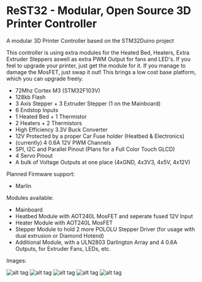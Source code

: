# ReST32 - Modular, Open Source 3D Printer Controller
A modular 3D Printer Controller based on the STM32Duino project

This controller is using extra modules for the Heated Bed, Heaters, Extra Extruder Steppers aswell as extra PWM Output for fans and LED's. If you feel to upgrade your printer, just get the module for it. If you manage to damage the MosFET, just swap it out! This brings a low cost base platform, which you can upgrade freely.

- 72Mhz Cortex M3 (STM32F103V)
- 128kb Flash 
- 3 Axis Stepper + 3 Extruder Stepper (1 on the Mainboard)
- 6 Endstop Inputs
- 1 Heated Bed + 1 Thermistor
- 2 Heaters + 2 Thermistors
- High Efficiency 3.3V Buck Converter
- 12V Protected by a proper Car Fuse holder (Heatbed & Electronics)
- (currently) 4 0.6A 12V PWM Channels
- SPI, I2C and Parallel Pinout (Plans for a Full Color Touch GLCD)
- 4 Servo Pinout
- A bulk of Voltage Outputs at one place (4xGND, 4x3V3, 4x5V, 4x12V)

Planned Firmware support:
- Marlin

Modules available:
- Mainboard
- Heatbed Module with AOT240L MosFET and seperate fused 12V Input
- Heater Module with AOT240L MosFET
- Stepper Module to hold 2 more POLOLU Stepper Driver (for usage with dual extrusion or Diamond Hotend)
- Additional Module, with a ULN2803 Darlington Array and 4 0.6A Outputs, for Extruder Fans, LEDs, etc.

Images: 

![alt tag](https://raw.githubusercontent.com/berryelectronics/ReST32/master/ReST%20Mainboard/Preview/PNG/PCB%203D%20Top.png)
![alt tag](https://raw.githubusercontent.com/berryelectronics/ReST32/master/ReST-Heatbed-Module/Preview/PNG/PCB%203D%20Top.png)
![alt tag](https://raw.githubusercontent.com/berryelectronics/ReST32/master/ReST-Heater-Module/Preview/PNG/PCB%203D%20Top.png)
![alt tag](https://raw.githubusercontent.com/berryelectronics/ReST32/master/ReST-Stepper-Module/Preview/PNG/PCB%203D%20Top.png)
![alt tag](https://raw.githubusercontent.com/berryelectronics/ReST32/master/ReST-Additional-Module/Preview/PNG/PCB%203D%20Top.png)
